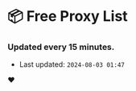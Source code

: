 # :package: Free Proxy List
### Updated every 15 minutes.

- Last updated: `2024-08-03 01:47`

:heart:

